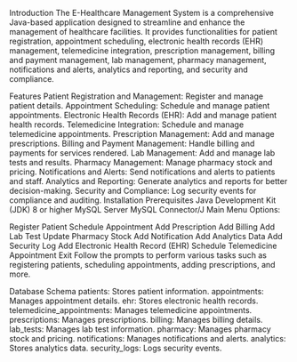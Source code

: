 Introduction
The E-Healthcare Management System is a comprehensive Java-based application designed to streamline and enhance the management of healthcare facilities. It provides functionalities for patient registration, appointment scheduling, electronic health records (EHR) management, telemedicine integration, prescription management, billing and payment management, lab management, pharmacy management, notifications and alerts, analytics and reporting, and security and compliance.

Features
Patient Registration and Management: Register and manage patient details.
Appointment Scheduling: Schedule and manage patient appointments.
Electronic Health Records (EHR): Add and manage patient health records.
Telemedicine Integration: Schedule and manage telemedicine appointments.
Prescription Management: Add and manage prescriptions.
Billing and Payment Management: Handle billing and payments for services rendered.
Lab Management: Add and manage lab tests and results.
Pharmacy Management: Manage pharmacy stock and pricing.
Notifications and Alerts: Send notifications and alerts to patients and staff.
Analytics and Reporting: Generate analytics and reports for better decision-making.
Security and Compliance: Log security events for compliance and auditing.
Installation
Prerequisites
Java Development Kit (JDK) 8 or higher
MySQL Server
MySQL Connector/J
Main Menu Options:

Register Patient
Schedule Appointment
Add Prescription
Add Billing
Add Lab Test
Update Pharmacy Stock
Add Notification
Add Analytics Data
Add Security Log
Add Electronic Health Record (EHR)
Schedule Telemedicine Appointment
Exit
Follow the prompts to perform various tasks such as registering patients, scheduling appointments, adding prescriptions, and more.

Database Schema
patients: Stores patient information.
appointments: Manages appointment details.
ehr: Stores electronic health records.
telemedicine_appointments: Manages telemedicine appointments.
prescriptions: Manages prescriptions.
billing: Manages billing details.
lab_tests: Manages lab test information.
pharmacy: Manages pharmacy stock and pricing.
notifications: Manages notifications and alerts.
analytics: Stores analytics data.
security_logs: Logs security events.

